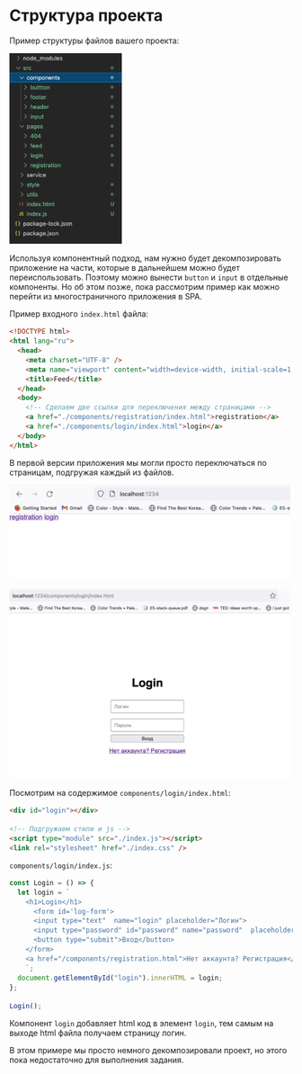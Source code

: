# Структура проекта

Пример структуры файлов вашего проекта:

<img src="./img1.png" width="200"></img>

Используя компонентный подход, нам нужно будет декомпозировать приложение на части, которые в дальнейшем можно будет переиспользовать. Поэтому можно вынести `button` и `input` в отдельные компоненты. Но об этом позже, пока рассмотрим пример как можно перейти из многостраничного приложения в SPA.

Пример входного `index.html` файла:

```html
<!DOCTYPE html>
<html lang="ru">
  <head>
    <meta charset="UTF-8" />
    <meta name="viewport" content="width=device-width, initial-scale=1.0" />
    <title>Feed</title>
  </head>
  <body>
    <!-- Сделаем две ссылки для переключения между страницами -->
    <a href="./components/registration/index.html">registration</a>
    <a href="./components/login/index.html">login</a>
  </body>
</html>
```

В первой версии приложения мы могли просто переключаться по страницам, подгружая каждый из файлов.

<img src="./img2.png" width=500></img>

<img  src="./img3.png" width=500></img>

Посмотрим на cодержимое `components/login/index.html`:

```html
<div id="login"></div>

<!-- Подгружаем стили и js -->
<script type="module" src="./index.js"></script>
<link rel="stylesheet" href="./index.css" />
```

`components/login/index.js`:

```jsx
const Login = () => {
  let login = `
    <h1>Login</h1>
      <form id='log-form'>
      <input type="text"  name="login" placeholder="Логин">
      <input type="password" id="password" name="password"  placeholder="Пароль">
      <button type="submit">Вход</button>
    </form>
    <a href="/components/registration.html">Нет аккаунта? Регистрация</a>
    `;
  document.getElementById("login").innerHTML = login;
};

Login();
```

Компонент `login` добавляет html код в элемент `login`, тем самым на выходе html файла получаем страницу логин.

В этом примере мы просто немного декомпозировали проект, но этого пока недостаточно для выполнения задания.
